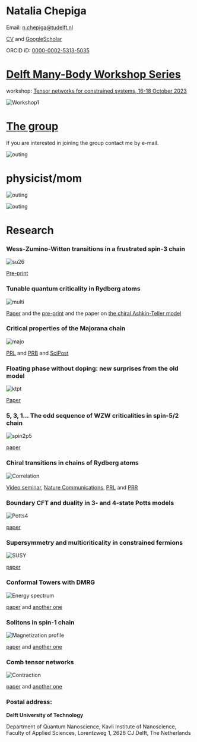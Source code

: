 Natalia Chepiga
===============

Email: n.chepiga@tudelft.nl

[CV](https://nchepiga.github.io/homepage/assets/CV.pdf) and
[GoogleScholar](https://scholar.google.ch/citations?user=oktle5oAAAAJ&hl=de&oi=ao)

ORCID iD: [0000-0002-5313-5035](https://orcid.org/0000-0002-5313-5035)


[**Delft Many-Body Workshop Series**](https://nchepiga.github.io/homepage/workshop)
============

workshop: [Tensor networks for constrained systems, 16-18 October 2023](https://iqtn.phys.strath.ac.uk/tensor-networks-for-constrained-systems/)

![Workshop1](assets/images/workshop4.jpg)

[**The group**](https://nchepiga.github.io/homepage/group)
============

If you are interested in joining the group contact me by e-mail.

![outing](assets/images/outing.jpg)


**physicist/mom**
============

![outing](assets/images/IMG_20230809_200630097.jpg)


![outing](assets/images/IMG_20230727_182814206_HDR.jpg)






**Research**
===========


### **Wess-Zumino-Witten transitions in a frustrated spin-3 chain**

![su26](assets/images/SU26.svg)

[Pre-print](https://arxiv.org/pdf/2402.05031.pdf)




### **Tunable quantum criticality in Rydberg atoms**

![multi](assets/images/multi.svg)

[Paper](https://journals.aps.org/prl/accepted/6207cY47Wd410f8442008bd42da36a9eae44c216a) and the [pre-print](https://arxiv.org/pdf/2308.12838.pdf) and the paper on [the chiral Ashkin-Teller model](https://journals.aps.org/prb/abstract/10.1103/PhysRevB.108.184425)



### **Critical properties of the Majorana chain**

![majo](assets/images/majo.svg)

[PRL](https://journals.aps.org/prl/accepted/5907eY27Sd01be87d79a48c1f5c1004c1fabb14a9)
and [PRB](https://doi.org/10.1103/PhysRevB.108.054509)
and [SciPost](https://scipost.org/10.21468/SciPostPhys.14.6.152)




### **Floating phase without doping: new surprises from the old model**

![ktpt](assets/images/KTPT.svg)

[Paper](https://journals.aps.org/prresearch/abstract/10.1103/PhysRevResearch.4.043225)







### **5, 3, 1... The odd sequence of WZW criticalities in spin-5/2 chain**

![spin2p5](assets/images/PDs2p5.svg)

[paper](https://journals.aps.org/prb/abstract/10.1103/PhysRevB.105.174402)







### **Chiral transitions in chains of Rydberg atoms**

![Correlation](assets/images/Chiral.svg)

[Video seminar](https://www.youtube.com/watch?v=zOzUTW-IZoE&t=955s), 
[Nature Communications](https://www.nature.com/articles/s41467-020-20641-y),
[PRL](https://journals.aps.org/prl/abstract/10.1103/PhysRevLett.122.017205)  and 
[PRR](https://journals.aps.org/prresearch/abstract/10.1103/PhysRevResearch.4.043102)






### **Boundary CFT and duality in 3- and 4-state Potts models**

![Potts4](assets/images/Potts4_NewA_blk.svg)

[paper](https://scipost.org/SciPostPhysCore.5.2.031/pdf)







### **Supersymmetry and multicriticality in constrained fermions**

![SUSY](assets/images/PhaseDiag_SUSY.svg)

[paper](https://scipost.org/10.21468/SciPostPhys.11.3.059)









### **Conformal Towers with DMRG**

![Energy spectrum](assets/images/ConformalTower.svg)

[paper](https://arxiv.org/abs/1705.05423) and 
[another one](https://arxiv.org/abs/1603.01395)







### **Solitons in spin-1 chain**

![Magnetization profile](assets/images/soliton.svg)

[paper](https://arxiv.org/abs/1608.08109) and 
[another one](https://arxiv.org/abs/1910.03064)







### **Comb tensor networks**

![Contraction](assets/images/comb.svg)

[paper](https://arxiv.org/abs/1903.00432) and 
[another one](https://arxiv.org/abs/2002.11405v1)





### Postal address:


**Delft University of Technology**

Department of Quantum Nanoscience, 
Kavli Institute of Nanoscience, 
Faculty of Applied Sciences, 
Lorentzweg 1, 2628 CJ Delft, 
The Netherlands

